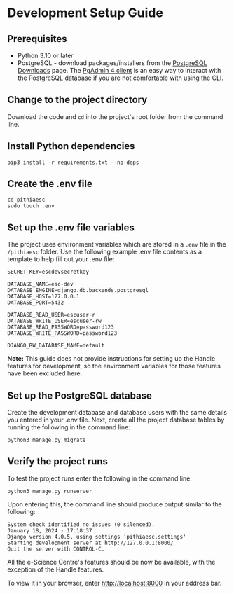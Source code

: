 # Development Setup Guide

## Prerequisites
- Python 3.10 or later
- PostgreSQL - download packages/installers from the [PostgreSQL Downloads](https://www.postgresql.org/download/) page. The [PgAdmin 4 client](https://www.pgadmin.org/download/) is an easy way to interact with the PostgreSQL database if you are not comfortable with using the CLI.

## Change to the project directory
Download the code and `cd` into the project's root folder from the command line.

## Install Python dependencies
```
pip3 install -r requirements.txt --no-deps
```

## Create the .env file
```
cd pithiaesc
sudo touch .env
```

## Set up the .env file variables
The project uses environment variables which are stored in a `.env` file in the `/pithiaesc` folder. Use the following example .env file contents as a template to help fill out your .env file:
```
SECRET_KEY=escdevsecretkey

DATABASE_NAME=esc-dev
DATABASE_ENGINE=django.db.backends.postgresql
DATABASE_HOST=127.0.0.1
DATABASE_PORT=5432

DATABASE_READ_USER=escuser-r
DATABASE_WRITE_USER=escuser-rw
DATABASE_READ_PASSWORD=password123
DATABASE_WRITE_PASSWORD=password123

DJANGO_RW_DATABASE_NAME=default
```
**Note:** This guide does not provide instructions for setting up the Handle features for development, so the environment variables for those features have been excluded here.

## Set up the PostgreSQL database
Create the development database and database users with the same details you entered in your .env file. Next, create all the project database tables by running the following in the command line:
```
python3 manage.py migrate
```

## Verify the project runs
To test the project runs enter the following in the command line:
```
python3 manage.py runserver
```
Upon entering this, the command line should produce output similar to the following:
```
System check identified no issues (0 silenced).
January 18, 2024 - 17:18:37
Django version 4.0.5, using settings 'pithiaesc.settings'
Starting development server at http://127.0.0.1:8000/
Quit the server with CONTROL-C.
```
All the e-Science Centre's features should be now be available, with the exception of the Handle features.

To view it in your browser, enter [http://localhost:8000](http://localhost:8000) in your address bar.


